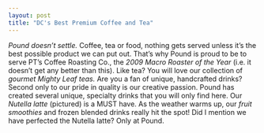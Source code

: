 ```yaml
---
layout: post
title: "DC's Best Premium Coffee and Tea"
---
```


*Pound doesn’t settle.* Coffee, tea or food, nothing gets served unless it’s the best possible product we can put out. That’s why Pound is proud to be to serve PT’s Coffee Roasting Co., the *2009 Macro Roaster of the Year* (i.e. it doesn’t get any better than this). Like tea? You will love our collection of *gourmet Mighty Leaf teas.*
Are you a fan of unique, handcrafted drinks? Second only to our pride in quality is our creative passion. Pound has created several unique, specialty drinks that you will only find here. Our *Nutella latte* (pictured) is a MUST have. As the weather warms up, our *fruit smoothies* and frozen blended drinks really hit the spot!
Did I mention we have perfected the Nutella latte? Only at Pound.